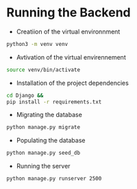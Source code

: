 # Running the Backend

- Creatiion of the virtual environnment

```bash
python3 -m venv venv
```

- Avtivation of the virtual envirennement

```bash
source venv/bin/activate
```

- Installation of the project dependencies

```bash
cd Django &&
pip install -r requirements.txt
```

- Migrating the database

```bash
python manage.py migrate
```

- Populating the database

```bash
python manage.py seed_db
```
- Running the server
```bash
python manage.py runserver 2500
```

